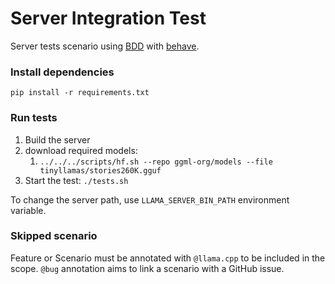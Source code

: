 # Server Integration Test

Server tests scenario using [BDD](https://en.wikipedia.org/wiki/Behavior-driven_development) with [behave](https://behave.readthedocs.io/en/latest/).

### Install dependencies
`pip install -r requirements.txt`

### Run tests
1. Build the server
2. download required models:
   1. `../../../scripts/hf.sh --repo ggml-org/models --file tinyllamas/stories260K.gguf`
3. Start the test: `./tests.sh`

To change the server path, use `LLAMA_SERVER_BIN_PATH` environment variable.

### Skipped scenario

Feature or Scenario must be annotated with `@llama.cpp` to be included in the scope.
`@bug` annotation aims to link a scenario with a GitHub issue.
